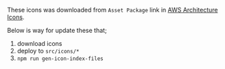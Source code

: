 These icons was downloaded from `Asset Package` link in [AWS Architecture Icons](https://aws.amazon.com/architecture/icons/).

Below is way for update these that;

1. download icons
1. deploy to `src/icons/*`
1. `npm run gen-icon-index-files`

